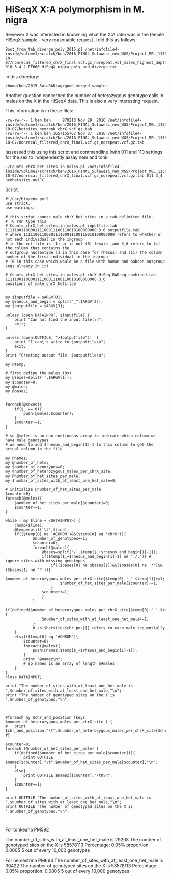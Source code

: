 # HiSeqX X:A polymorphism in M. nigra

Reviewer 2 was interested in knowning what the X:A ratio was in the female HiSeqX sample - very reasonable request.  I did this as follows:

```
Boot_from_tab_diverge_poly_2015.pl /net/infofile4-inside/volume1/scratch/ben/2016_FINAL_Sulawesi_nem_WGS/Project_MEL_11554_B01_CUS_WGS.2016-10-07/nonrecal_filtered_chrX_final.vcf.gz_norepeat.vcf_males_highest_depth_females_byvcf.tab 010 3_4_2 PF660_HiSeqX_nigra_poly_and_diverge.txt
```
in this directory:

```
/home/ben/2015_SulaRADtag/good_merged_samples
```

Another question concerned the number of heterozygous genotype calls in males on the X in the HiSeqX data.  This is also a very interesting request.  

This information is in these files:
```
-rw-rw-r-- 1 ben ben     970213 Nov 29  2016 /net/infofile4-inside/volume1/scratch/ben/2016_FINAL_Sulawesi_nem_WGS/Project_MEL_11554_B01_CUS_WGS.2016-10-07/hetsites_nemtonk_chrX.vcf.gz.tab
-rw-rw-r-- 1 ben ben 1657155767 Nov 27  2016 /net/infofile4-inside/volume1/scratch/ben/2016_FINAL_Sulawesi_nem_WGS/Project_MEL_11554_B01_CUS_WGS.2016-10-07/nonrecal_filtered_chrX_final.vcf.gz_norepeat.vcf.gz.tab

```

Iassessed this using this script and commandline (with 011 and 110 settings for the sex to independently assay nem and tonk:

```
./Counts_chrX_het_sites_in_males.pl /net/infofile4-inside/volume1/scratch/ben/2016_FINAL_Sulawesi_nem_WGS/Project_MEL_11554_B01_CUS_WGS.2016-10-07/nonrecal_filtered_chrX_final.vcf.gz_norepeat.vcf.gz.tab 011 3_4 nemhetsites.out^C

```

Script:
```
#!/usr/bin/env perl
use strict;
use warnings;

# this script counts male chrX het sites in a tab delimited file.
# TO run type this
# Counts_chrX_het_sites_in_males.pl inputfile.tab 1111100110000111100011100110010100000000 3_6 outputfile.tab 
# where 1111100110000111100011100110010100000000 refers to whether or not each individual in the ingroup 
# in the vcf file is (1) or is not (0) female ,and 3_6 refers to (i) the column that contains the 
# outgroup nucleotide (3 in this case for rhesus) and (ii) the column number of the first individual in the ingroup 
# (6 in this case which would be a file with human and baboon outgroup seqs already in it)

# Counts_chrX_het_sites_in_males.pl chrX_HiSeq_RADseq_combined.tab 1111100110000111100011100110010100000000 3_6 positions_of_male_chrX_hets.tab 


my $inputfile = $ARGV[0];
my @rhesus_and_begin = split("_",$ARGV[2]);
my $outputfile = $ARGV[3];

unless (open DATAINPUT, $inputfile) {
	print "Can not find the input file.\n";
	exit;
}

unless (open(OUTFILE, ">$outputfile"))  {
	print "I can\'t write to $outputfile\n";
	exit;
}
print "Creating output file: $outputfile\n";

my @temp;

# first define the males (0s)
my @sexes=split('',$ARGV[1]);
my $counter=0;
my @males;
my @bases;


foreach(@sexes){
	if($_ == 0){
		push(@males,$counter);
	}
	$counter+=1;
}

# so @males is an non-continuous array to indicate which column we have male genotypes
# we need to add $rhesus_and_begin[1]-1 to this column to get the actual column in the file

my @namez;
my @number_of_hets;
my $number_of_genotypes=0;
my %number_of_heterozygous_males_per_chrX_site;
my @number_of_het_sites_per_male;
my $number_of_sites_with_at_least_one_het_male=0;

# initialize @number_of_het_sites_per_male
$counter=0;
foreach(@males){
	$number_of_het_sites_per_male[$counter]=0;
	$counter+=1;
}	

while ( my $line = <DATAINPUT>) {
	chomp($line);
	@temp=split('\t',$line);
	if(($temp[0] ne '#CHROM')&&($temp[0] eq 'chrX')){
			$number_of_genotypes+=1;
			$counter=0;
			foreach(@males){
				@bases=split('/',$temp[$_+$rhesus_and_begin[1]-1]);
				if($temp[$_+$rhesus_and_begin[1]-1] ne './.'){ # ignore sites with missing genotypes
					if(($bases[0] ne $bases[1])&&($bases[0] ne '*')&&($bases[1] ne '*')){
						$number_of_heterozygous_males_per_chrX_site{$temp[0].'_'.$temp[1]}+=1;
						$number_of_het_sites_per_male[$counter]+=1;
					}
				$counter+=1;
				}	
			}
			if(defined($number_of_heterozygous_males_per_chrX_site{$temp[0].'_'.$temp[1]})){
				$number_of_sites_with_at_least_one_het_male+=1;
			}
			# so $hetsites{chr_pos}[] refers to each male sequentially
	}
	elsif($temp[0] eq '#CHROM'){
		$counter=0;
		foreach(@males){
			push(@namez,$temp[$_+$rhesus_and_begin[1]-1]);
		}
		print "@namez\n";
		# so names is an array of length $#males		
	}
}
close DATAINPUT;

print "The number_of_sites_with_at_least_one_het_male is ",$number_of_sites_with_at_least_one_het_male,"\n";
print "The number of genotyped sites on the X is ",$number_of_genotypes,"\n";



#foreach my $chr_and_position (keys %number_of_heterozygous_males_per_chrX_site ) {
#	print $chr_and_position,"\t",$number_of_heterozygous_males_per_chrX_site{$chr_and_position},"\n";
#}	

$counter=0;
foreach (@number_of_het_sites_per_male) {
	if(defined($number_of_het_sites_per_male[$counter])){
		print OUTFILE $namez[$counter],"\t",$number_of_het_sites_per_male[$counter],"\n";
	}
	else{
		print OUTFILE $namez[$counter],"\t0\n";
	}
	$counter+=1;	
}

print OUTFILE "The number_of_sites_with_at_least_one_het_male is ",$number_of_sites_with_at_least_one_het_male,"\n";
print OUTFILE "The number of genotyped sites on the X is ",$number_of_genotypes,"\n";



```
For tonkeaha PM592

The number_of_sites_with_at_least_one_het_male is 29208
The number of genotyped sites on the X is 58578113
Percentage: 0.05%
proportion: 0.0005
5 out of every 10,000 genotypes

For nemestrina PM664
The number_of_sites_with_at_least_one_het_male is 30422
The number of genotyped sites on the X is 58578113
Percentage: 0.05%
proportion: 0.0005
5 out of every 10,000 genotypes


